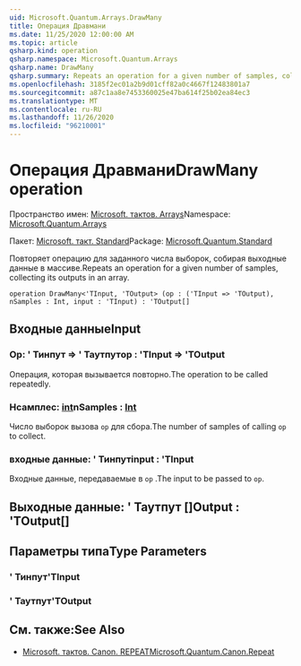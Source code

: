 ```yaml
---
uid: Microsoft.Quantum.Arrays.DrawMany
title: Операция Дравмани
ms.date: 11/25/2020 12:00:00 AM
ms.topic: article
qsharp.kind: operation
qsharp.namespace: Microsoft.Quantum.Arrays
qsharp.name: DrawMany
qsharp.summary: Repeats an operation for a given number of samples, collecting its outputs in an array.
ms.openlocfilehash: 3185f2ec01a2b9d01cff82a0c4667f12483801a7
ms.sourcegitcommit: a87c1aa8e7453360025e47ba614f25b02ea84ec3
ms.translationtype: MT
ms.contentlocale: ru-RU
ms.lasthandoff: 11/26/2020
ms.locfileid: "96210001"
---
```

# <a name="drawmany-operation"></a><span data-ttu-id="6b51d-102">Операция Дравмани</span><span class="sxs-lookup"><span data-stu-id="6b51d-102">DrawMany operation</span></span>

<span data-ttu-id="6b51d-103">Пространство имен: [Microsoft. тактов. Arrays](xref:Microsoft.Quantum.Arrays)</span><span class="sxs-lookup"><span data-stu-id="6b51d-103">Namespace: [Microsoft.Quantum.Arrays](xref:Microsoft.Quantum.Arrays)</span></span>

<span data-ttu-id="6b51d-104">Пакет: [Microsoft. такт. Standard](https://nuget.org/packages/Microsoft.Quantum.Standard)</span><span class="sxs-lookup"><span data-stu-id="6b51d-104">Package: [Microsoft.Quantum.Standard](https://nuget.org/packages/Microsoft.Quantum.Standard)</span></span>


<span data-ttu-id="6b51d-105">Повторяет операцию для заданного числа выборок, собирая выходные данные в массиве.</span><span class="sxs-lookup"><span data-stu-id="6b51d-105">Repeats an operation for a given number of samples, collecting its outputs in an array.</span></span>

```qsharp
operation DrawMany<'TInput, 'TOutput> (op : ('TInput => 'TOutput), nSamples : Int, input : 'TInput) : 'TOutput[]
```


## <a name="input"></a><span data-ttu-id="6b51d-106">Входные данные</span><span class="sxs-lookup"><span data-stu-id="6b51d-106">Input</span></span>

### <a name="op--tinput--toutput"></a><span data-ttu-id="6b51d-107">Op: ' Тинпут => ' Таутпут</span><span class="sxs-lookup"><span data-stu-id="6b51d-107">op : 'TInput => 'TOutput</span></span> 

<span data-ttu-id="6b51d-108">Операция, которая вызывается повторно.</span><span class="sxs-lookup"><span data-stu-id="6b51d-108">The operation to be called repeatedly.</span></span>


### <a name="nsamples--int"></a><span data-ttu-id="6b51d-109">Нсамплес: [int](xref:microsoft.quantum.lang-ref.int)</span><span class="sxs-lookup"><span data-stu-id="6b51d-109">nSamples : [Int](xref:microsoft.quantum.lang-ref.int)</span></span>

<span data-ttu-id="6b51d-110">Число выборок вызова `op` для сбора.</span><span class="sxs-lookup"><span data-stu-id="6b51d-110">The number of samples of calling `op` to collect.</span></span>


### <a name="input--tinput"></a><span data-ttu-id="6b51d-111">входные данные: ' Тинпут</span><span class="sxs-lookup"><span data-stu-id="6b51d-111">input : 'TInput</span></span>

<span data-ttu-id="6b51d-112">Входные данные, передаваемые в `op` .</span><span class="sxs-lookup"><span data-stu-id="6b51d-112">The input to be passed to `op`.</span></span>



## <a name="output--toutput"></a><span data-ttu-id="6b51d-113">Выходные данные: ' Таутпут []</span><span class="sxs-lookup"><span data-stu-id="6b51d-113">Output : 'TOutput[]</span></span>



## <a name="type-parameters"></a><span data-ttu-id="6b51d-114">Параметры типа</span><span class="sxs-lookup"><span data-stu-id="6b51d-114">Type Parameters</span></span>

### <a name="tinput"></a><span data-ttu-id="6b51d-115">' Тинпут</span><span class="sxs-lookup"><span data-stu-id="6b51d-115">'TInput</span></span>


### <a name="toutput"></a><span data-ttu-id="6b51d-116">' Таутпут</span><span class="sxs-lookup"><span data-stu-id="6b51d-116">'TOutput</span></span>



## <a name="see-also"></a><span data-ttu-id="6b51d-117">См. также:</span><span class="sxs-lookup"><span data-stu-id="6b51d-117">See Also</span></span>

- [<span data-ttu-id="6b51d-118">Microsoft. тактов. Canon. REPEAT</span><span class="sxs-lookup"><span data-stu-id="6b51d-118">Microsoft.Quantum.Canon.Repeat</span></span>](xref:Microsoft.Quantum.Canon.Repeat)